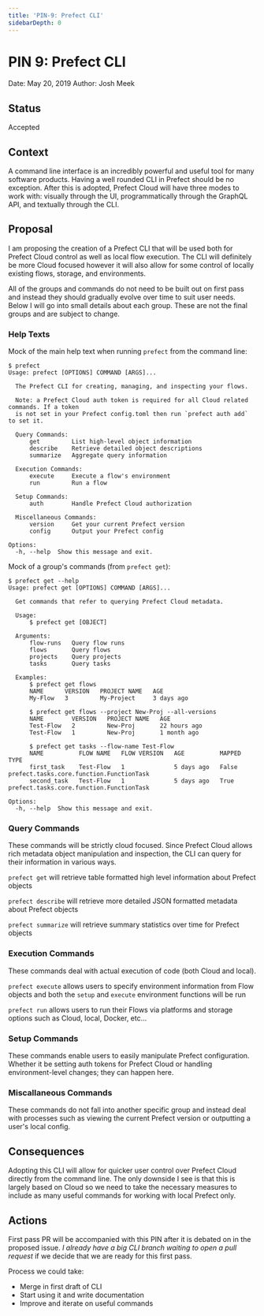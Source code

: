 ```yaml
---
title: 'PIN-9: Prefect CLI'
sidebarDepth: 0
---
```


# PIN 9: Prefect CLI

Date: May 20, 2019
Author: Josh Meek

## Status

Accepted

## Context

A command line interface is an incredibly powerful and useful tool for many software products. Having a well rounded CLI in Prefect should be no exception. After this is adopted, Prefect Cloud will have three modes to work with: visually through the UI, programmatically through the GraphQL API, and textually through the CLI.

## Proposal

I am proposing the creation of a Prefect CLI that will be used both for Prefect Cloud control as well as local flow execution. The CLI will definitely be more Cloud focused however it will also allow for some control of locally existing flows, storage, and environments.

All of the groups and commands do not need to be built out on first pass and instead they should gradually evolve over time to suit user needs. Below I will go into small details about each group. These are not the final groups and are subject to change.

### Help Texts

Mock of the main help text when running `prefect` from the command line:

```
$ prefect
Usage: prefect [OPTIONS] COMMAND [ARGS]...

  The Prefect CLI for creating, managing, and inspecting your flows.

  Note: a Prefect Cloud auth token is required for all Cloud related commands. If a token
  is not set in your Prefect config.toml then run `prefect auth add` to set it.

  Query Commands:
      get         List high-level object information
      describe    Retrieve detailed object descriptions
      summarize   Aggregate query information

  Execution Commands:
      execute     Execute a flow's environment
      run         Run a flow

  Setup Commands:
      auth        Handle Prefect Cloud authorization

  Miscellaneous Commands:
      version     Get your current Prefect version
      config      Output your Prefect config

Options:
  -h, --help  Show this message and exit.
```

Mock of a group's commands (from `prefect get`):

```
$ prefect get --help
Usage: prefect get [OPTIONS] COMMAND [ARGS]...

  Get commands that refer to querying Prefect Cloud metadata.

  Usage:
      $ prefect get [OBJECT]

  Arguments:
      flow-runs   Query flow runs
      flows       Query flows
      projects    Query projects
      tasks       Query tasks

  Examples:
      $ prefect get flows
      NAME      VERSION   PROJECT NAME   AGE
      My-Flow   3         My-Project     3 days ago

      $ prefect get flows --project New-Proj --all-versions
      NAME        VERSION   PROJECT NAME   AGE
      Test-Flow   2         New-Proj       22 hours ago
      Test-Flow   1         New-Proj       1 month ago

      $ prefect get tasks --flow-name Test-Flow
      NAME          FLOW NAME   FLOW VERSION   AGE          MAPPED   TYPE
      first_task    Test-Flow   1              5 days ago   False    prefect.tasks.core.function.FunctionTask
      second_task   Test-Flow   1              5 days ago   True     prefect.tasks.core.function.FunctionTask

Options:
  -h, --help  Show this message and exit.
```

### Query Commands
These commands will be strictly cloud focused. Since Prefect Cloud allows rich metadata object manipulation and inspection, the CLI can query for their information in various ways.

`prefect get` will retrieve table formatted high level information about Prefect objects

`prefect describe` will retrieve more detailed JSON formatted metadata about Prefect objects

`prefect summarize` will retrieve summary statistics over time for Prefect objects

### Execution Commands
These commands deal with actual execution of code (both Cloud and local).

`prefect execute` allows users to specify environment information from Flow objects and both the `setup` and `execute` environment functions will be run

`prefect run` allows users to run their Flows via platforms and storage options such as Cloud, local, Docker, etc...

### Setup Commands
These commands enable users to easily manipulate Prefect configuration. Whether it be setting auth tokens for Prefect Cloud or handling environment-level changes; they can happen here.

### Miscallaneous Commands
These commands do not fall into another specific group and instead deal with processes such as viewing the current Prefect version or outputting a user's local config.

## Consequences
Adopting this CLI will allow for quicker user control over Prefect Cloud directly from the command line. The only downside I see is that this is largely based on Cloud so we need to take the necessary measures to include as many useful commands for working with local Prefect only.

## Actions
First pass PR will be accompanied with this PIN after it is debated on in the proposed issue. _I already have a big CLI branch waiting to open a pull request_ if we decide that we are ready for this first pass.

Process we could take:
- Merge in first draft of CLI
- Start using it and write documentation
- Improve and iterate on useful commands
